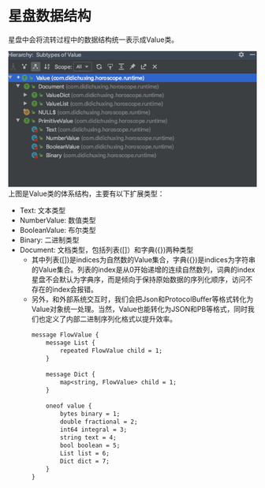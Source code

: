# 星盘数据结构   
星盘中会将流转过程中的数据结构统一表示成Value类。   

![data-structure](../../docs/assets/images/data-structure.png)  
上图是Value类的体系结构，主要有以下扩展类型：
+ Text: 文本类型
+ NumberValue: 数值类型
+ BooleanValue: 布尔类型
+ Binary: 二进制类型  
+ Document: 文档类型，包括列表([]）和字典({})两种类型
    + 其中列表([])是indices为自然数的Value集合，字典({})是indices为字符串的Value集合。列表的index是从0开始递增的连续自然数列，词典的index星盘不会默认为字典序，而是倾向于保持原始数据的序列化顺序，访问不存在的index会报错。  
    + 另外，和外部系统交互时，我们会把Json和ProtocolBuffer等格式转化为Value对象统一处理。当然，Value也能转化为JSON和PB等格式，同时我们也定义了内部二进制序列化格式以提升效率。
        ```
        message FlowValue {
            message List {
                repeated FlowValue child = 1;
            }
         
            message Dict {
                map<string, FlowValue> child = 1;
            }
         
            oneof value {
                bytes binary = 1;
                double fractional = 2;
                int64 integral = 3;
                string text = 4;
                bool boolean = 5;
                List list = 6;
                Dict dict = 7;
            }
        }
        ```